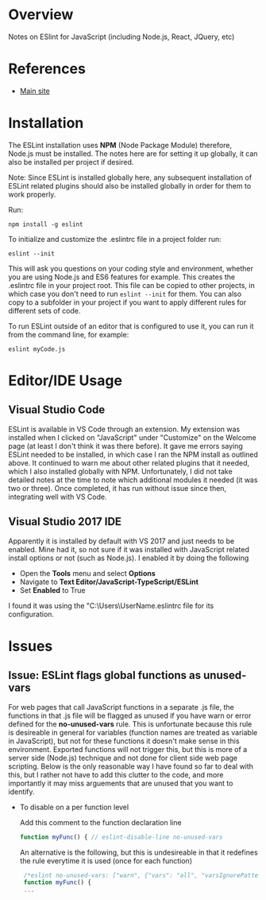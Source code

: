 # Overview

Notes on ESlint for JavaScript (including Node.js, React, JQuery, etc)

# References

* [Main site](https://eslint.org/)

# Installation

The ESLint installation uses **NPM** (Node Package Module) therefore, Node.js must be installed.  The notes here are for setting it up globally, it can also be installed per project if desired.

Note: Since ESLint is installed globally here, any subsequent installation of ESLint related plugins should also be installed globally in order for them to work properly.

Run:
```
npm install -g eslint
```

To initialize and customize the .eslintrc file in a project folder run:

```
eslint --init
```

This will ask you questions on your coding style and environment, whether you are using Node.js and ES6 features for example.  This creates the .eslintrc file in your project root.  This file can be copied to other projects, in which case you don't need to run `eslint --init` for them.  You can also copy to a subfolder in your project if you want to apply different rules for different sets of code.

To run ESLint outside of an editor that is configured to use it, you can run it from the command line, for example:

```
eslint myCode.js
```

# Editor/IDE Usage

## Visual Studio Code

ESLint is available in VS Code through an extension.  My extension was installed when I clicked on "JavaScript" under "Customize" on the Welcome page (at least I don't think it was there before).  It gave me errors saying ESLint needed to be installed, in which case I ran the NPM install as outlined above.  It continued to warn me about other related plugins that it needed, which I also installed globally with NPM.  Unfortunately, I did not take detailed notes at the time to note which additional modules it needed (it was two or three).  Once completed, it has run without issue since then, integrating well with VS Code.

## Visual Studio 2017 IDE

Apparently it is installed by default with VS 2017 and just needs to be enabled.  Mine had it, so not sure if it was installed with JavaScript related install options or not (such as Node.js).  I enabled it by doing the following

* Open the **Tools** menu and select **Options**
* Navigate to **Text Editor/JavaScript-TypeScript/ESLint**
* Set **Enabled** to True

I found it was using the "C:\Users\UserName\.eslintrc file for its configuration.



# Issues

## Issue: ESLint flags global functions as unused-vars

For web pages that call JavaScript functions in a separate .js file, the functions in that .js file will be flagged as unused if you have warn or error defined for the **no-unused-vars** rule.  This is unfortunate because this rule is desireable in general for variables (function names are treated as variable in JavaScript), but not for these functions it doesn't make sense in this environment. Exported functions will not trigger this, but this is more of a server side (Node.js) technique and not done for client side web page scripting.  Below is the only reasonable way I have found so far to deal with this, but I rather not have to add this clutter to the code, and more importantly it may miss arguements that are unused that you want to identify.

* To disable on a per function level

  Add this comment to the function declaration line
  
  ```javascript
  function myFunc() { // eslint-disable-line no-unused-vars
  ```
  
  An alternative is the following, but this is undesireable in that it redefines the rule everytime it is used (once for each function)
  
  ```javascript
   /*eslint no-unused-vars: ["warn", {"vars": "all", "varsIgnorePattern": "myFunc"}]*/
   function myFunc() {
   ...
  ```
